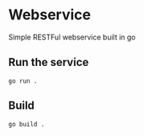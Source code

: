 # Webservice
Simple RESTFul webservice built in go

## Run the service
```go run .```

## Build
```go build .```
